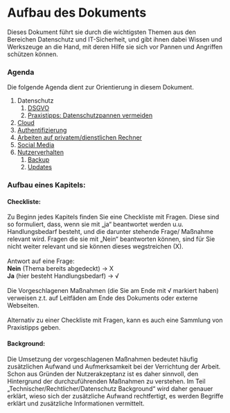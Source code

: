 # Aufbau des Dokuments
Dieses Dokument führt sie durch die wichtigsten Themen aus den Bereichen Datenschutz und IT-Sicherheit, und gibt ihnen dabei Wissen und Werkszeuge an die Hand, mit deren Hilfe sie sich vor Pannen und Angriffen schützen können.

### Agenda

Die folgende Agenda dient zur Orientierung in diesem Dokument.

1. Datenschutz
    1. [DSGVO](01_dsgvo)
    2. [Praxistipps: Datenschutzpannen vermeiden](02_data_breaches.md)
2. [Cloud](03_cloud)
3. [Authentifizierung](04_authentication)
4. [Arbeiten auf privatem/dienstlichen Rechner]()
5. [Social Media](05_social_media)
6. [Nutzerverhalten](06_user_behavior)
    1. [Backup](07_backup)
    2. [Updates](08_updates)

### Aufbau eines Kapitels:

#### Checkliste:
Zu Beginn jedes Kapitels finden Sie eine Checkliste mit Fragen. Diese sind so formuliert, dass, wenn sie mit „ja“ beantwortet werden u.u. Handlungsbedarf besteht, und die darunter stehende Frage/ Maßnahme relevant wird.
Fragen die sie mit „Nein“ beantworten können, sind für Sie nicht weiter relevant und sie können dieses wegstreichen (X).<br><br>
Antwort auf eine Frage:<br>
**Nein** (Thema bereits abgedeckt) ->   X<br>
**Ja** (hier besteht Handlungsbedarf) -> √<br><br>
Die Vorgeschlagenen Maßnahmen (die Sie am Ende mit √ markiert haben) verweisen z.t. auf Leitfäden am Ende des Dokuments oder externe Webseiten.<br>
<br>
Alternativ zu einer Checkliste mit Fragen, kann es auch eine Sammlung von Praxistipps geben.
#### Background:
Die Umsetzung der vorgeschlagenen Maßnahmen bedeutet häufig zusätzlichen Aufwand und Aufmerksamkeit bei der Verrichtung der Arbeit. Schon aus Gründen der Nutzerakzeptanz ist es daher sinnvoll, den Hintergrund der durchzuführenden Maßnahmen zu verstehen.
Im Teil „Technischer/Rechtlicher/Datenschutz Background“ wird daher genauer erklärt, wieso sich der zusätzliche Aufwand rechtfertigt, es werden Begriffe erklärt und zusätzliche Informationen vermittelt.

